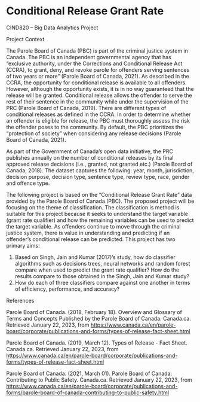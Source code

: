 # Conditional Release Grant Rate
CIND820 – Big Data Analytics Project

Project Context

The Parole Board of Canada (PBC) is part of the criminal justice system in Canada. The PBC is an independent governmental agency that has “exclusive authority, under the Corrections and Conditional Release Act (CCRA), to grant, deny, and revoke parole for offenders serving sentences of two years or more” (Parole Board of Canada, 2021). As described in the CCRA, the opportunity for conditional release is available to all offenders. However, although the opportunity exists, it is in no way guaranteed that the release will be granted. Conditional release allows the offender to serve the rest of their sentence in the community while under the supervision of the PRC (Parole Board of Canada, 2019). There are different types of conditional releases as defined in the CCRA. In order to determine whether an offender is eligible for release, the PBC must thoroughly assess the risk the offender poses to the community. By default, the PBC prioritizes the “protection of society” when considering any release decisions (Parole Board of Canada, 2021). 

As part of the Government of Canada’s open data initiative, the PRC publishes annually on the number of conditional releases by its final approved release decisions (i.e., granted, not granted etc.) (Parole Board of Canada, 2018). The dataset captures the following: year, month, jurisdiction, decision purpose, decision type, sentence type, review type, race, gender and offence type.

The following project is based on the “Conditional Release Grant Rate” data provided by the Parole Board of Canada (PBC).
The proposed project will be focusing on the theme of classification. The classification is method is suitable for this project because it seeks to understand the target variable (grant rate qualifier) and how the remaining variables can be used to predict the target variable. As offenders continue to move through the criminal justice system, there is value in understanding and predicting if an offender’s conditional release can be predicted. This project has two primary aims:
1.	Based on Singh, Jain and Kumar (2017)’s study, how do classifier algorithms such as decisions trees, neural networks and random forest compare when used to predict the grant rate qualifier? How do the results compare to those obtained in the Singh, Jain and Kumar study?
2.	How do each of three classifiers compare against one another in terms of efficiency, performance, and accuracy?



References

Parole Board of Canada. (2018, February 18). Overview and Glossary of Terms and Concepts Published by the Parole Board of Canada. Canada.ca. Retrieved January 22, 2023,      from https://www.canada.ca/en/parole-board/corporate/publications-and-forms/types-of-release-fact-sheet.html 

Parole Board of Canada. (2019, March 12). Types of Release - Fact Sheet. Canada.ca. Retrieved January 22, 2023, from https://www.canada.ca/en/parole-board/corporate/publications-and-forms/types-of-release-fact-sheet.html 

Parole Board of Canada. (2021, March 01). Parole Board of Canada: Contributing to Public Safety. Canada.ca. Retrieved January 22, 2023, from https://www.canada.ca/en/parole-board/corporate/publications-and-forms/parole-board-of-canada-contributing-to-public-safety.html
